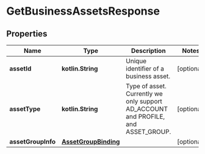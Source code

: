 
# GetBusinessAssetsResponse

## Properties
| Name | Type | Description | Notes |
| ------------ | ------------- | ------------- | ------------- |
| **assetId** | **kotlin.String** | Unique identifier of a business asset. |  [optional] |
| **assetType** | **kotlin.String** | Type of asset. Currently we only support AD_ACCOUNT and PROFILE, and ASSET_GROUP. |  [optional] |
| **assetGroupInfo** | [**AssetGroupBinding**](AssetGroupBinding.md) |  |  [optional] |



